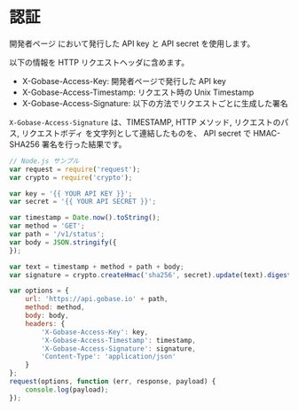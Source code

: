 # 認証

開発者ページ において発行した API key と API secret を使用します。

以下の情報を HTTP リクエストヘッダに含めます。

* X-Gobase-Access-Key: 開発者ページで発行した API key
* X-Gobase-Access-Timestamp: リクエスト時の Unix Timestamp
* X-Gobase-Access-Signature: 以下の方法でリクエストごとに生成した署名

`X-Gobase-Access-Signature` は、TIMESTAMP, HTTP メソッド, リクエストのパス, リクエストボディ を文字列として連結したものを、 API secret で HMAC-SHA256 署名を行った結果です。

```js
// Node.js サンプル
var request = require('request');
var crypto = require('crypto');

var key = '{{ YOUR API KEY }}';
var secret = '{{ YOUR API SECRET }}';

var timestamp = Date.now().toString();
var method = 'GET';
var path = '/v1/status';
var body = JSON.stringify({
});

var text = timestamp + method + path + body;
var signature = crypto.createHmac('sha256', secret).update(text).digest('hex');

var options = {
    url: 'https://api.gobase.io' + path,
    method: method,
    body: body,
    headers: {
        'X-Gobase-Access-Key': key,
        'X-Gobase-Access-Timestamp': timestamp,
        'X-Gobase-Access-Signature': signature,
        'Content-Type': 'application/json'
    }
};
request(options, function (err, response, payload) {
    console.log(payload);
});
```

